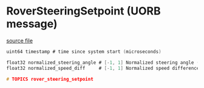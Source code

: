 # RoverSteeringSetpoint (UORB message)



[source file](https://github.com/PX4/PX4-Autopilot/blob/main/msg/RoverSteeringSetpoint.msg)

```c
uint64 timestamp # time since system start (microseconds)

float32 normalized_steering_angle # [-1, 1] Normalized steering angle (Only for Ackermann-steered rovers)
float32 normalized_speed_diff     # [-1, 1] Normalized speed difference between the left and right wheels of the rover (Only for Differential/Mecanum rovers)

# TOPICS rover_steering_setpoint

```
